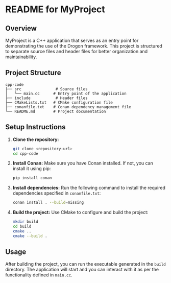 # README for MyProject

## Overview
MyProject is a C++ application that serves as an entry point for demonstrating the use of the Drogon framework. This project is structured to separate source files and header files for better organization and maintainability.

## Project Structure
```
cpp-code
├── src               # Source files
│   └── main.cc      # Entry point of the application
├── include           # Header files
├── CMakeLists.txt   # CMake configuration file
├── conanfile.txt    # Conan dependency management file
└── README.md        # Project documentation
```

## Setup Instructions

1. **Clone the repository:**
   ```bash
   git clone <repository-url>
   cd cpp-code
   ```

2. **Install Conan:**
   Make sure you have Conan installed. If not, you can install it using pip:
   ```bash
   pip install conan
   ```

3. **Install dependencies:**
   Run the following command to install the required dependencies specified in `conanfile.txt`:
   ```bash
   conan install . --build=missing
   ```

4. **Build the project:**
   Use CMake to configure and build the project:
   ```bash
   mkdir build
   cd build
   cmake ..
   cmake --build .
   ```

## Usage
After building the project, you can run the executable generated in the `build` directory. The application will start and you can interact with it as per the functionality defined in `main.cc`.